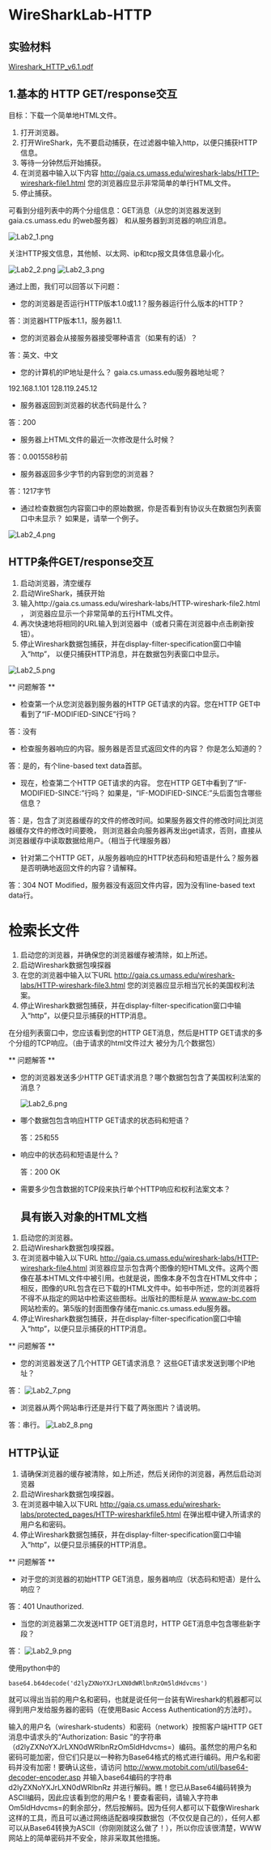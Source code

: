 # WireSharkLab-HTTP

## 实验材料

[Wireshark_HTTP_v6.1.pdf](Wireshark_HTTP_v6.1.pdf)

## 1.基本的 HTTP GET/response交互
   目标：下载一个简单地HTML文件。
1. 打开浏览器。
2. 打开WireShark，先不要启动捕获，在过滤器中输入http，以便只捕获HTTP信息。
3. 等待一分钟然后开始捕获。
4. 在浏览器中输入以下内容 http://gaia.cs.umass.edu/wireshark-labs/HTTP-wireshark-file1.html 
您的浏览器应显示非常简单的单行HTML文件。
5. 停止捕获。

  可看到分组列表中的两个分组信息：GET消息（从您的浏览器发送到gaia.cs.umass.edu 的web服务器）
和从服务器到浏览器的响应消息。

![Lab2_1.png](../img/Lab2_1.png)

关注HTTP报文信息，其他帧、以太网、ip和tcp报文具体信息最小化。

![Lab2_2.png](../img/Lab2_2.png)
![Lab2_3.png](../img/Lab2_3.png)

通过上图，我们可以回答以下问题：

+ 您的浏览器是否运行HTTP版本1.0或1.1？服务器运行什么版本的HTTP？

答：浏览器HTTP版本1.1，服务器1.1.

+ 您的浏览器会从接服务器接受哪种语言（如果有的话）？

答：英文、中文

+ 您的计算机的IP地址是什么？ gaia.cs.umass.edu服务器地址呢？

192.168.1.101    128.119.245.12

+ 服务器返回到浏览器的状态代码是什么？

答：200

+ 服务器上HTML文件的最近一次修改是什么时候？

答：0.001558秒前

+ 服务器返回多少字节的内容到您的浏览器？

答：1217字节

+ 通过检查数据包内容窗口中的原始数据，你是否看到有协议头在数据包列表窗口中未显示？ 如果是，请举一个例子。

![Lab2_4.png](../img/Lab2_4.png)

## HTTP条件GET/response交互

1. 启动浏览器，清空缓存
2. 启动WireShark，捕获开始
3. 输入http://gaia.cs.umass.edu/wireshark-labs/HTTP-wireshark-file2.html ，
浏览器应显示一个非常简单的五行HTML文件。
4. 再次快速地将相同的URL输入到浏览器中（或者只需在浏览器中点击刷新按钮）。
5. 停止Wireshark数据包捕获，并在display-filter-specification窗口中输入“http”，
以便只捕获HTTP消息，并在数据包列表窗口中显示。

![Lab2_5.png](../img/Lab2_5.png)

** 问题解答 **

+ 检查第一个从您浏览器到服务器的HTTP GET请求的内容。您在HTTP GET中看到了“IF-MODIFIED-SINCE”行吗？

答：没有

+ 检查服务器响应的内容。服务器是否显式返回文件的内容？ 你是怎么知道的？

 答：是的，有个line-based text data首部。

+ 现在，检查第二个HTTP GET请求的内容。 您在HTTP GET中看到了“IF-MODIFIED-SINCE:”行吗？ 如果是，“IF-MODIFIED-SINCE:”头后面包含哪些信息？

答：是，包含了浏览器缓存的文件的修改时间。如果服务器文件的修改时间比浏览器缓存文件的修改时间要晚，
则浏览器会向服务器再发出get请求，否则，直接从浏览器缓存中读取数据给用户。（相当于代理服务器）

+ 针对第二个HTTP GET，从服务器响应的HTTP状态码和短语是什么？服务器是否明确地返回文件的内容？请解释。

答：304 NOT Modified，服务器没有返回文件内容，因为没有line-based text data行。

# 检索长文件

1. 启动您的浏览器，并确保您的浏览器缓存被清除，如上所述。
2. 启动Wireshark数据包嗅探器
3. 在您的浏览器中输入以下URL http://gaia.cs.umass.edu/wireshark-labs/HTTP-wireshark-file3.html 您的浏览器应显示相当冗长的美国权利法案。
4. 停止Wireshark数据包捕获，并在display-filter-specification窗口中输入“http”，以便只显示捕获的HTTP消息。

在分组列表窗口中，您应该看到您的HTTP GET消息，然后是HTTP GET请求的多个分组的TCP响应。（由于请求的html文件过大
被分为几个数据包）

** 问题解答 **
+ 您的浏览器发送多少HTTP GET请求消息？哪个数据包包含了美国权利法案的消息？
  
  ![Lab2_6.png](../img/Lab2_6.png)
  
+ 哪个数据包包含响应HTTP GET请求的状态码和短语？
  
  答：25和55
  
+ 响应中的状态码和短语是什么？
  
  答：200 OK
  
+ 需要多少包含数据的TCP段来执行单个HTTP响应和权利法案文本？
  
  ## 具有嵌入对象的HTML文档
  
1. 启动您的浏览器。
2. 启动Wireshark数据包嗅探器。
3. 在浏览器中输入以下URL http://gaia.cs.umass.edu/wireshark-labs/HTTP-wireshark-file4.html 浏览器应显示包含两个图像的短HTML文件。这两个图像在基本HTML文件中被引用。也就是说，图像本身不包含在HTML文件中；相反，图像的URL包含在已下载的HTML文件中。如书中所述，您的浏览器将不得不从指定的网站中检索这些图标。出版社的图标是从 www.aw-bc.com 网站检索的。第5版的封面图像存储在manic.cs.umass.edu服务器。
4. 停止Wireshark数据包捕获，并在display-filter-specification窗口中输入“http”，以便只显示捕获的HTTP消息。

** 问题解答 **

+ 您的浏览器发送了几个HTTP GET请求消息？ 这些GET请求发送到哪个IP地址？

答：  ![Lab2_7.png](../img/Lab2_7.png)

+ 浏览器从两个网站串行还是并行下载了两张图片？请说明。

答：串行。
  ![Lab2_8.png](../img/Lab2_8.png)

## HTTP认证

1. 请确保浏览器的缓存被清除，如上所述，然后关闭你的浏览器，再然后启动浏览器
2. 启动Wireshark数据包嗅探器。
3. 在浏览器中输入以下URL http://gaia.cs.umass.edu/wireshark-labs/protected_pages/HTTP-wiresharkfile5.html 在弹出框中键入所请求的用户名和密码。
4. 停止Wireshark数据包捕获，并在display-filter-specification窗口中输入“http”，以便只显示捕获的HTTP消息。

** 问题解答 **

+ 对于您的浏览器的初始HTTP GET消息，服务器响应（状态码和短语）是什么响应？

答：401 Unauthorized.

+ 当您的浏览器第二次发送HTTP GET消息时，HTTP GET消息中包含哪些新字段？

答：  ![Lab2_9.png](../img/Lab2_9.png)

使用python中的

    base64.b64decode('d2lyZXNoYXJrLXN0dWRlbnRzOm5ldHdvcms')
    
就可以得出当前的用户名和密码，也就是说任何一台装有Wireshark的机器都可以得到用户发给服务器的密码（在使用Basic Access Authentication的方法时）。

输入的用户名（wireshark-students）和密码（network）按照客户端HTTP GET消息中请求头的“Authorization: Basic ”的字符串（d2lyZXNoYXJrLXN0dWRlbnRzOm5ldHdvcms=）编码。虽然您的用户名和密码可能加密，但它们只是以一种称为Base64格式的格式进行编码。用户名和密码并没有加密！要确认这些，请访问 http://www.motobit.com/util/base64-decoder-encoder.asp 并输入base64编码的字符串d2lyZXNoYXJrLXN0dWRlbnRz 并进行解码。瞧！您已从Base64编码转换为ASCII编码，因此应该看到您的用户名！要查看密码，请输入字符串Om5ldHdvcms=的剩余部分，然后按解码。因为任何人都可以下载像Wireshark这样的工具，而且可以通过网络适配器嗅探数据包（不仅仅是自己的），任何人都可以从Base64转换为ASCII（你刚刚就这么做了！），所以你应该很清楚，WWW网站上的简单密码并不安全，除非采取其他措施。
